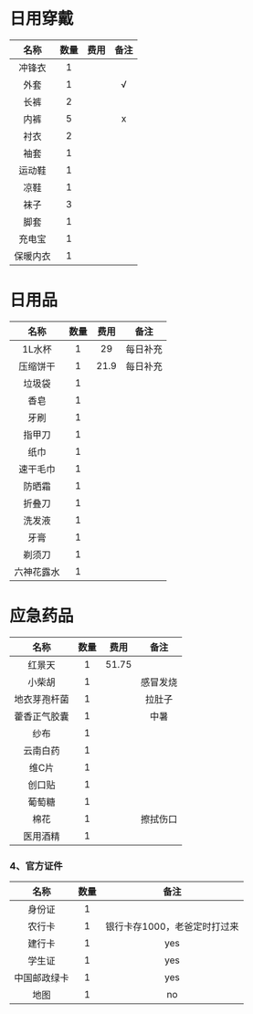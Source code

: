 日用穿戴
=======
|名称  |数量  |费用 | 备注|
|:--:  |:--:  |:--:|:--: |
|冲锋衣|1    |     |
|外套  |1    |     |&radic;
|长裤  |2     |     |
|内裤  |5    |     |x
|衬衣  |2    |     |
|袖套  |1     |     |
|运动鞋|1     |     |
|凉鞋  |1     |     |
|袜子  |3     |     |
|脚套  |1     |     |
|充电宝|1     |     |
|保暖内衣|1   |     |

日用品
=======
|名称  |数量  |费用 | 备注|
|:--:  |:--:  |:--:|:--: |
|1L水杯  |1     |29 |每日补充
|压缩饼干|1     |21.9|每日补充
|垃圾袋  |1     |    |
|香皂    |1     |    |
|牙刷    |1     |    |
|指甲刀  |1     |    |
|纸巾    |1     |    |
|速干毛巾|1     |    |
|防晒霜  |1     |     |
|折叠刀  |1     |     |
|洗发液  |1     |     |
|牙膏    |1     |    |
|剃须刀  |1     |    |
|六神花露水 |1   |    |

应急药品
=====
|名称      |数量   |费用 | 备注|
|:--:      |:--:   |:--:|:--: |
|红景天     |1      |51.75|
|小柴胡     |1      |   |感冒发烧
|地衣芽孢杆菌|1      |  |拉肚子
|藿香正气胶囊|1      |  |中暑
|纱布       |1      |   |
|云南白药   |1      |   |
|维C片      |1      |  |
|创口贴     |1      |  |
|葡萄糖     |1      |  |
|棉花       |1      |  |擦拭伤口
|医用酒精    |1     |  |


### 4、官方证件
|名称  |数量  | 备注|
|:--:  |:--:  |:--: |
|身份证 |1     |     |
|农行卡 |1     |银行卡存1000，老爸定时打过来|
|建行卡 |1     |yes|
|学生证 |1     |yes|
|中国邮政绿卡|1 |yes|
|地图|1|no|